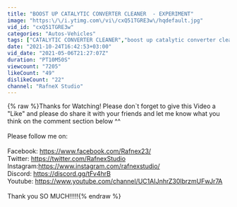 ```yaml
---
title: "BOOST UP CATALYTIC CONVERTER CLEANER  - EXPERIMENT"
image: "https:\/\/i.ytimg.com\/vi\/cxQ51TGRE3w\/hqdefault.jpg"
vid_id: "cxQ51TGRE3w"
categories: "Autos-Vehicles"
tags: ["CATALYTIC CONVERTER CLEANER","boost up catalytic converter cleaner","boost up"]
date: "2021-10-24T16:42:53+03:00"
vid_date: "2021-05-06T21:27:07Z"
duration: "PT10M50S"
viewcount: "7205"
likeCount: "49"
dislikeCount: "22"
channel: "RafneX Studio"
---
```

{% raw %}Thanks for Watching! Please don`t forget to give this Video a &quot;Like&quot; and please do share it with your friends and let me know what you think on the comment section below ^^<br /><br />Please follow me on:<br /><br />Facebook: <a rel="nofollow" target="blank" href="https://www.facebook.com/Rafnex23/">https://www.facebook.com/Rafnex23/</a><br />Twitter: <a rel="nofollow" target="blank" href="https://twitter.com/RafnexStudio">https://twitter.com/RafnexStudio</a><br />Instagram:<a rel="nofollow" target="blank" href="https://www.instagram.com/rafnexstudio/">https://www.instagram.com/rafnexstudio/</a><br />Discord: <a rel="nofollow" target="blank" href="https://discord.gg/tFv4hrB">https://discord.gg/tFv4hrB</a><br />Youtube: <a rel="nofollow" target="blank" href="https://www.youtube.com/channel/UC1AIJnhrZ30lbrzmUFwJr7A">https://www.youtube.com/channel/UC1AIJnhrZ30lbrzmUFwJr7A</a><br /><br />Thank you SO MUCH!!!!!{% endraw %}
